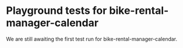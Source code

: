# Playground tests for bike-rental-manager-calendar
We are still awaiting the first test run for bike-rental-manager-calendar.
